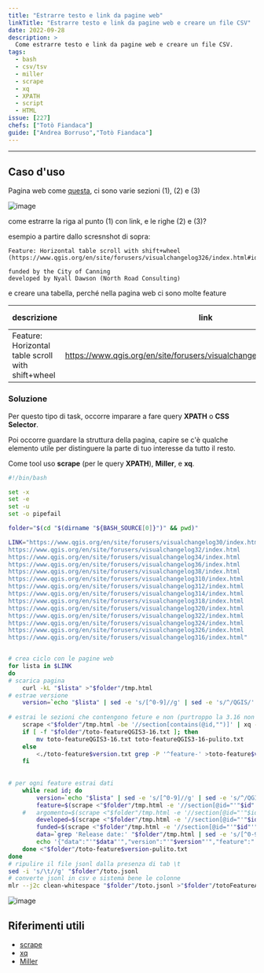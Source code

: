 ```yaml
---
title: "Estrarre testo e link da pagine web"
linkTitle: "Estrarre testo e link da pagine web e creare un file CSV"
date: 2022-09-28
description: >
  Come estrarre testo e link da pagine web e creare un file CSV.
tags:
  - bash
  - csv/tsv
  - miller
  - scrape
  - xq
  - XPATH
  - script
  - HTML
issue: [227]
chefs: ["Totò Fiandaca"]
guide: ["Andrea Borruso","Totò Fiandaca"]
---
```


---

## Caso d'uso

Pagina web come [questa](https://www.qgis.org/en/site/forusers/visualchangelog326/index.html), ci sono varie sezioni (1), (2) e (3)

![image](https://user-images.githubusercontent.com/7631137/192874979-484d2daf-3978-42ad-bd5e-496cdc689f92.png)

come estrarre la riga al punto (1) con link, e le righe (2) e (3)?

esempio a partire dallo scresnshot di sopra:

```
Feature: Horizontal table scroll with shift+wheel
(https://www.qgis.org/en/site/forusers/visualchangelog326/index.html#id12)

funded by the City of Canning
developed by Nyall Dawson (North Road Consulting)
```

e creare una tabella, perché nella pagina web ci sono molte feature

descrizione | link | funded by | developer by
-------------|-----|-------------|-------------
Feature: Horizontal table scroll with shift+wheel | https://www.qgis.org/en/site/forusers/visualchangelog326/index.html#id12 | the City of Canning | Nyall Dawson (North Road Consulting)

### Soluzione

Per questo tipo di task, occorre imparare a fare query **XPATH** o **CSS Selector**.

Poi occorre guardare la struttura della pagina, capire se c'è qualche elemento utile per distinguere la parte di tuo interesse da tutto il resto.

Come tool uso **scrape** (per le query **XPATH**), **Miller**, e **xq**.


```bash
#!/bin/bash

set -x
set -e
set -u
set -o pipefail

folder="$(cd "$(dirname "${BASH_SOURCE[0]}")" && pwd)"

LINK="https://www.qgis.org/en/site/forusers/visualchangelog30/index.html
https://www.qgis.org/en/site/forusers/visualchangelog32/index.html
https://www.qgis.org/en/site/forusers/visualchangelog34/index.html
https://www.qgis.org/en/site/forusers/visualchangelog36/index.html
https://www.qgis.org/en/site/forusers/visualchangelog38/index.html
https://www.qgis.org/en/site/forusers/visualchangelog310/index.html
https://www.qgis.org/en/site/forusers/visualchangelog312/index.html
https://www.qgis.org/en/site/forusers/visualchangelog314/index.html
https://www.qgis.org/en/site/forusers/visualchangelog318/index.html
https://www.qgis.org/en/site/forusers/visualchangelog320/index.html
https://www.qgis.org/en/site/forusers/visualchangelog322/index.html
https://www.qgis.org/en/site/forusers/visualchangelog324/index.html
https://www.qgis.org/en/site/forusers/visualchangelog326/index.html
https://www.qgis.org/en/site/forusers/visualchangelog316/index.html"


# crea ciclo con le pagine web
for lista in $LINK
do
# scarica pagina
	curl -kL "$lista" >"$folder"/tmp.html
# estrae versione
    version=`echo "$lista" | sed -e 's/[^0-9]//g' | sed -e 's/^/QGIS/' | sed -e 's/QGIS3/QGIS3-/'`
	
# estrai le sezioni che contengono feture e non (purtroppo la 3.16 non inizia la sezione con feature)
	scrape <"$folder"/tmp.html -be '//section[contains(@id,"")]' | xq -r '.html.body.section[]."@id"' >"$folder"/toto-feature$version.txt
	if [ -f "$folder"/toto-featureQGIS3-16.txt ]; then
		mv toto-featureQGIS3-16.txt toto-featureQGIS3-16-pulito.txt
	else 
		<./toto-feature$version.txt grep -P '^feature-' >toto-feature$version-pulito.txt
	fi
	
	
# per ogni feature estrai dati
	while read id; do
		version=`echo "$lista" | sed -e 's/[^0-9]//g' | sed -e 's/^/QGIS /' | sed -e 's/QGIS 3/QGIS 3./'`
		feature=$(scrape <"$folder"/tmp.html -e '//section[@id="'"$id"'"]/h3/a[1]/text()' | sed -r 's/^.+by *//')
	#	argomento=$(scrape <"$folder"/tmp.html -e '//section[@id="'"$id"'"]/h2/a[1]/text()')
	 	developed=$(scrape <"$folder"/tmp.html -e '//section[@id="'"$id"'"]//p[contains(.,"developed b")]' | sed -r 's/.+(">)(.+)(<\/a><\/p>)/\2/g')
	 	funded=$(scrape <"$folder"/tmp.html -e '//section[@id="'"$id"'"]//p[contains(.,"funded b")]' | sed -r 's/.+(">)(.+)(<\/a><\/p>)/\2/g')
		data=`grep 'Release date:' "$folder"/tmp.html | sed -e 's/[^0-9-]//g'`
		echo '{"data":"'"$data"'","version":"'"$version"'","feature":"'"$feature"'","developed":"'"$developed"'","funded":"'"$funded"'"}' >>"$folder"/toto.jsonl
	done <"$folder"/toto-feature$version-pulito.txt
done
# ripulire il file jsonl dalla presenza di tab \t
sed -i 's/\t//g' "$folder"/toto.jsonl
# converte jsonl in csv e sistema bene le colonne
mlr --j2c clean-whitespace "$folder"/toto.jsonl >"$folder"/totoFeatureALL.csv
```

![image](https://user-images.githubusercontent.com/7631137/218302825-37f158e6-8d15-40d4-b574-633a54d7b62c.png)

## Riferimenti utili

- [scrape](https://github.com/aborruso/scrape-cli)
- [xq](https://github.com/kislyuk/yq)
- [Miller](http://johnkerl.org/miller/doc/reference-verbs.html#nest)
